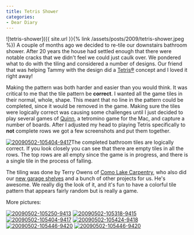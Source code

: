 ```yaml
---
title: Tetris Shower
categories:
- Dear Diary
---
```


![tetris-shower]({{ site.url }}{% link /assets/posts/2009/tetris-shower.jpeg %})
A couple of months ago we decided to re-tile our downstairs bathroom shower. After 20 years the house had settled enough that there were notable cracks that we didn't feel we could just caulk over. We pondered what to do with the tiling and considered a number of designs. Our friend that was helping Tammy with the design did a [Tetris®](http://en.wikipedia.org/wiki/Tetris) concept and I loved it right away!

Making the pattern was both harder and easier than you would think. It was critical to me that the tile pattern be **correct**. I wanted all the game tiles in their normal, whole, shape. This meant that no line in the pattern could be completed, since it would be removed in the game. Making sure the tiles were logically correct was causing some challenges until I just decided to play several games of [Quinn](http://simonhaertel.de/), a tetromino game for the Mac, and capture a number of boards. After I adjusted my head to playing Tetris specifically to **not** complete rows we got a few screenshots and put them together.

[![20090502-105404-9417](http://farm4.static.flickr.com/3392/3494558181_0de8af13e0_s.jpg)](http://www.flickr.com/photos/jthingelstad/3494558181/)The completed bathroom tiles are logically correct. If you look closely you can see that there are empty tiles in all the rows. The top rows are all empty since the game is in progress, and there is a single tile in the process of falling.

The tiling was done by Terry Owens of [Como Lake Carpentry](http://www.comolakecarpentry.com/), who also did our [new garage shelves](/thingelstad/garage-shelves-awesome) and a bunch of other projects for us. He's awesome. We really dig the look of it, and it's fun to have a colorful tile pattern that appears fairly random but is really a game.

More pictures:

[![20090502-105250-9413](http://farm4.static.flickr.com/3559/3494557263_4722d5fa38_s.jpg)](http://www.flickr.com/photos/jthingelstad/3494557263/) [![20090502-105318-9415](http://farm4.static.flickr.com/3580/3495374558_ac7948c306_s.jpg)](http://www.flickr.com/photos/jthingelstad/3495374558/) [![20090502-105404-9417](http://farm4.static.flickr.com/3392/3494558181_0de8af13e0_s.jpg)](http://www.flickr.com/photos/jthingelstad/3494558181/) [![20090502-105424-9418](http://farm4.static.flickr.com/3539/3495375368_0eda3f17c3_s.jpg)](http://www.flickr.com/photos/jthingelstad/3495375368/) [![20090502-105446-9420](http://farm4.static.flickr.com/3539/3495376356_31e3127b15_s.jpg)](http://www.flickr.com/photos/jthingelstad/3495376356/) [![20090502-105446-9420](http://farm4.static.flickr.com/3539/3495376356_31e3127b15_s.jpg)](http://www.flickr.com/photos/jthingelstad/3495376356/)
